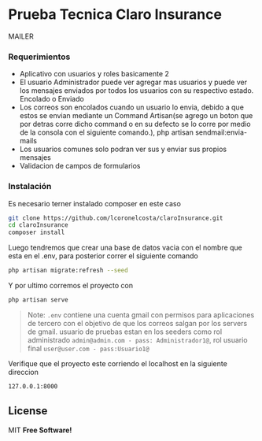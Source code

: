 # Prueba Tecnica Claro Insurance
MAILER
### Requerimientos

- Aplicativo con usuarios y roles basicamente 2
- El usuario Administrador puede ver agregar mas usuarios y puede ver los mensajes enviados por todos los usuarios con su respectivo estado. Encolado o Enviado
- Los correos son encolados cuando un usuario lo envia, debido a que estos se envian mediante un Command Artisan(se agrego un boton que por detras corre dicho command o en su defecto se lo corre por medio de la consola con el siguiente comando.), php artisan sendmail:envia-mails
- Los usuarios comunes solo podran ver sus y enviar sus propios mensajes
- Validacion de campos de formularios

### Instalación
Es necesario terner instalado composer en este caso

```sh
git clone https://github.com/lcoronelcosta/claroInsurance.git
cd claroInsurance
composer install
```

Luego tendremos que crear una base de datos vacia con el nombre que esta en el .env, para posterior correr el siguiente comando

```sh
php artisan migrate:refresh --seed
```
Y por ultimo corremos el proyecto con 
```sh
php artisan serve
```

> Note: `.env` contiene una cuenta gmail con permisos para aplicaciones de tercero con el objetivo de que los correos salgan por los servers de gmail.
usuario de pruebas estan en los seeders como rol administrado `admin@admin.com - pass: Administrador1@`, rol usuario final `user@user.com - pass:Usuario1@`

Verifique que el proyecto este corriendo el localhost en la siguiente direccion

```sh
127.0.0.1:8000
```

## License
MIT
**Free Software!**
